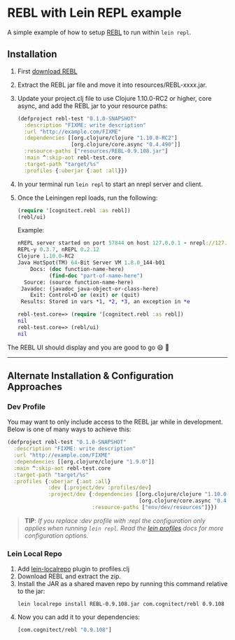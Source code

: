 # REBL with Lein REPL example

A simple example of how to setup [REBL](https://github.com/cognitect-labs/REBL-distro) to run within `lein repl`.

## Installation

1. First [download REBL](http://rebl.cognitect.com/download.html)
2. Extract the REBL jar file and move it into resources/REBL-xxxx.jar.
3. Update your project.clj file to use Clojure 1.10.0-RC2 or higher, core async, and add the REBL jar to your resource paths:

    ```clj
    (defproject rebl-test "0.1.0-SNAPSHOT"
      :description "FIXME: write description"
      :url "http://example.com/FIXME"
      :dependencies [[org.clojure/clojure "1.10.0-RC2"]
                     [org.clojure/core.async "0.4.490"]]
      :resource-paths ["resources/REBL-0.9.108.jar"]
      :main ^:skip-aot rebl-test.core
      :target-path "target/%s"
      :profiles {:uberjar {:aot :all}})
    ```
4. In your terminal run `lein repl` to start an nrepl server and client.
5. Once the Leiningen repl loads, run the following:

    ```clj
    (require '[cognitect.rebl :as rebl])
    (rebl/ui)
    ```

    Example:

    ```clj
    nREPL server started on port 57844 on host 127.0.0.1 - nrepl://127.0.0.1:57844
    REPL-y 0.3.7, nREPL 0.2.12
    Clojure 1.10.0-RC2
    Java HotSpot(TM) 64-Bit Server VM 1.8.0_144-b01
        Docs: (doc function-name-here)
              (find-doc "part-of-name-here")
      Source: (source function-name-here)
     Javadoc: (javadoc java-object-or-class-here)
        Exit: Control+D or (exit) or (quit)
     Results: Stored in vars *1, *2, *3, an exception in *e

    rebl-test.core=> (require '[cognitect.rebl :as rebl])
    nil
    rebl-test.core=> (rebl/ui)
    nil
    ```

The REBL UI should display and you are good to go :smile: :beer:

---

## Alternate Installation & Configuration Approaches

### Dev Profile

You may want to only include access to the REBL jar while in development. Below is one of many ways to achieve this:

```clj
(defproject rebl-test "0.1.0-SNAPSHOT"
  :description "FIXME: write description"
  :url "http://example.com/FIXME"
  :dependencies [[org.clojure/clojure "1.9.0"]]
  :main ^:skip-aot rebl-test.core
  :target-path "target/%s"
  :profiles {:uberjar {:aot :all}
             :dev [:project/dev :profiles/dev]
             :project/dev {:dependencies [[org.clojure/clojure "1.10.0-RC2"]
                                          [org.clojure/core.async "0.4.490"]]
                           :resource-paths ["env/dev/resources"]}})
```

> **TIP**: _If you replace :dev profile with :repl the configuration only applies when running `lein repl`. Read the [lein profiles](https://github.com/technomancy/leiningen/blob/master/doc/PROFILES.md) docs for more configuration options._

### Lein Local Repo

1. Add [lein-localrepo](https://github.com/kumarshantanu/lein-localrepo) plugin to profiles.clj
2. Download REBL and extract the zip.
3. Install the JAR as a shared maven repo by running this command relative to the jar:
   ```shell
   lein localrepo install REBL-0.9.108.jar com.cognitect/rebl 0.9.108
   ```
4. Now you can add it to your dependencies:
   ```clj
   [com.cognitect/rebl "0.9.108"]
   ```
